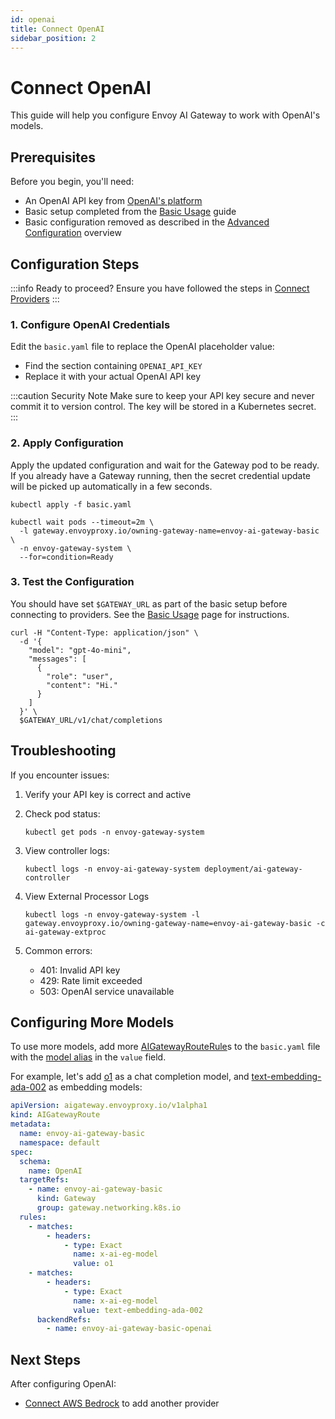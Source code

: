 ```yaml
---
id: openai
title: Connect OpenAI
sidebar_position: 2
---
```


# Connect OpenAI

This guide will help you configure Envoy AI Gateway to work with OpenAI's models.

## Prerequisites

Before you begin, you'll need:

- An OpenAI API key from [OpenAI's platform](https://platform.openai.com)
- Basic setup completed from the [Basic Usage](../basic-usage.md) guide
- Basic configuration removed as described in the [Advanced Configuration](./index.md) overview

## Configuration Steps

:::info Ready to proceed?
Ensure you have followed the steps in [Connect Providers](../connect-providers/)
:::

### 1. Configure OpenAI Credentials

Edit the `basic.yaml` file to replace the OpenAI placeholder value:

- Find the section containing `OPENAI_API_KEY`
- Replace it with your actual OpenAI API key

:::caution Security Note
Make sure to keep your API key secure and never commit it to version control.
The key will be stored in a Kubernetes secret.
:::

### 2. Apply Configuration

Apply the updated configuration and wait for the Gateway pod to be ready. If you already have a Gateway running,
then the secret credential update will be picked up automatically in a few seconds.

```shell
kubectl apply -f basic.yaml

kubectl wait pods --timeout=2m \
  -l gateway.envoyproxy.io/owning-gateway-name=envoy-ai-gateway-basic \
  -n envoy-gateway-system \
  --for=condition=Ready
```

### 3. Test the Configuration

You should have set `$GATEWAY_URL` as part of the basic setup before connecting to providers.
See the [Basic Usage](../basic-usage.md) page for instructions.

```shell
curl -H "Content-Type: application/json" \
  -d '{
    "model": "gpt-4o-mini",
    "messages": [
      {
        "role": "user",
        "content": "Hi."
      }
    ]
  }' \
  $GATEWAY_URL/v1/chat/completions
```

## Troubleshooting

If you encounter issues:

1. Verify your API key is correct and active

2. Check pod status:

   ```shell
   kubectl get pods -n envoy-gateway-system
   ```

3. View controller logs:

   ```shell
   kubectl logs -n envoy-ai-gateway-system deployment/ai-gateway-controller
   ```

4. View External Processor Logs

   ```shell
   kubectl logs -n envoy-gateway-system -l gateway.envoyproxy.io/owning-gateway-name=envoy-ai-gateway-basic -c ai-gateway-extproc
   ```

5. Common errors:
   - 401: Invalid API key
   - 429: Rate limit exceeded
   - 503: OpenAI service unavailable

## Configuring More Models

To use more models, add more [AIGatewayRouteRule]s to the `basic.yaml` file with the [model alias] in the `value` field.

For example, let's add [o1] as a chat completion model, and [text-embedding-ada-002](https://platform.openai.com/docs/models/text-embedding-ada-002) as embedding models:

```yaml
apiVersion: aigateway.envoyproxy.io/v1alpha1
kind: AIGatewayRoute
metadata:
  name: envoy-ai-gateway-basic
  namespace: default
spec:
  schema:
    name: OpenAI
  targetRefs:
    - name: envoy-ai-gateway-basic
      kind: Gateway
      group: gateway.networking.k8s.io
  rules:
    - matches:
        - headers:
            - type: Exact
              name: x-ai-eg-model
              value: o1
    - matches:
        - headers:
            - type: Exact
              name: x-ai-eg-model
              value: text-embedding-ada-002
      backendRefs:
        - name: envoy-ai-gateway-basic-openai
```

## Next Steps

After configuring OpenAI:

- [Connect AWS Bedrock](./aws-bedrock.md) to add another provider

[AIGatewayRouteRule]: ../../api/api.mdx#aigatewayrouterule
[model alias]: https://platform.openai.com/docs/models#current-model-aliases
[o1]: https://platform.openai.com/docs/models#o1
